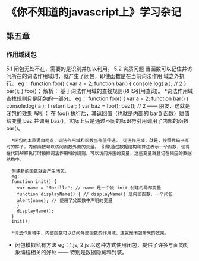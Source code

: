 # 《你不知道的javascript上》学习杂记
## 第五章
### 作用域闭包
5.1 闭包无处不在，需要的是识别并加以利用。
5.2 实质问题
  当函数可以记住并访问所在的词法作用域时，就产生了闭包，即使函数是在当前词法作用 域之外执行。
  eg：
    function foo() {
      var a = 2;
      function bar() {
        console.log( a ); // 2 
      }
      bar(); 
    }
    foo()；
  解析：
    基于词法作用域的查找规则(RHS引用查询)。
    *词法作用域查找规则只是闭包的一部分。
  eg：
    function foo() {
      var a = 2;
      function bar() { 
        console.log( a ); 
      }
      return bar; 
      }
      var baz = foo(); 
      baz(); // 2 —— 朋友，这就是闭包的效果
  解析：
    在 foo() 执行后，其返回值（也就是内部的 bar() 函数）赋值给变量 baz 并调用 baz()，实际上只是通过不同的标识符引用调用了内部的函数 bar()。

      *闭包的本质源自两点，词法作用域和函数当作值传递。 词法作用域，就是，按照代码书写时的样子，内部函数可以访问函数外面的变量。 引擎通过数据结构和算法表示一个函数，使得在代码解释执行时按照词法作用域的规则，可以访问外围的变量，这些变量就登记在相应的数据结构中。

      创建新的函数就会产生闭包。
      eg:
      function init() {
        var name = "Mozilla"; // name 是一个被 init 创建的局部变量
        function displayName() { // displayName() 是内部函数，一个闭包
        alert(name); // 使用了父函数中声明的变量
        }
        displayName();
      }
      init();

      *词法作用域中，内部函数可以访问外部函数的作用域，这就是闭包带来的效果。
  - 闭包模拟私有方法
      eg：1.js, 2.js
      以这种方式使用闭包，提供了许多与面向对象编程相关的好处 —— 特别是数据隐藏和封装。